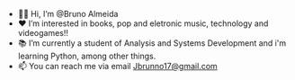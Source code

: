 - 🤙🏼 Hi, I’m @Bruno Almeida
- ❤️ I’m interested in books, pop and eletronic music, technology and videogames!!
- 📚 I’m currently a student of Analysis and Systems Development and i'm learning Python, among other things.
- 📫 You can reach me via email Jbrunno17@gmail.com

<!---
Bruno-AlmeidaMartins/Bruno-AlmeidaMartins is a ✨ special ✨ repository because its `README.md` (this file) appears on your GitHub profile.
You can click the Preview link to take a look at your changes.
--->
